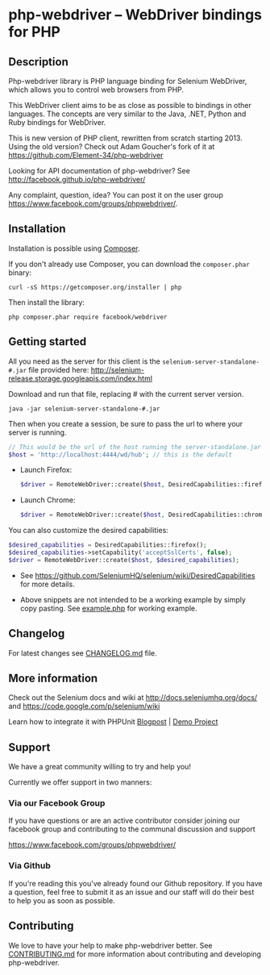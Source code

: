 php-webdriver – WebDriver bindings for PHP
===========================================

## Description
Php-webdriver library is PHP language binding for Selenium WebDriver, which allows you to control web browsers from PHP.

This WebDriver client aims to be as close as possible to bindings in other languages.
The concepts are very similar to the Java, .NET, Python and Ruby bindings for WebDriver.

This is new version of PHP client, rewritten from scratch starting 2013.
Using the old version? Check out Adam Goucher's fork of it at https://github.com/Element-34/php-webdriver

Looking for API documentation of php-webdriver? See http://facebook.github.io/php-webdriver/

Any complaint, question, idea? You can post it on the user group https://www.facebook.com/groups/phpwebdriver/.

## Installation

Installation is possible using [Composer](https://getcomposer.org/).

If you don't already use Composer, you can download the `composer.phar` binary:

    curl -sS https://getcomposer.org/installer | php

Then install the library:

    php composer.phar require facebook/webdriver

## Getting started

All you need as the server for this client is the `selenium-server-standalone-#.jar` file provided here: http://selenium-release.storage.googleapis.com/index.html

Download and run that file, replacing # with the current server version.

    java -jar selenium-server-standalone-#.jar

Then when you create a session, be sure to pass the url to where your server is running.

```php
// This would be the url of the host running the server-standalone.jar
$host = 'http://localhost:4444/wd/hub'; // this is the default
```

* Launch Firefox:

    ```php
    $driver = RemoteWebDriver::create($host, DesiredCapabilities::firefox());
    ```

* Launch Chrome:

    ```php
    $driver = RemoteWebDriver::create($host, DesiredCapabilities::chrome());
    ```

You can also customize the desired capabilities:

```php
$desired_capabilities = DesiredCapabilities::firefox();
$desired_capabilities->setCapability('acceptSslCerts', false);
$driver = RemoteWebDriver::create($host, $desired_capabilities);
```

* See https://github.com/SeleniumHQ/selenium/wiki/DesiredCapabilities for more details.

* Above snippets are not intended to be a working example by simply copy pasting. See [example.php](example.php) for working example.

## Changelog
For latest changes see [CHANGELOG.md](CHANGELOG.md) file.

## More information

Check out the Selenium docs and wiki at http://docs.seleniumhq.org/docs/ and https://code.google.com/p/selenium/wiki

Learn how to integrate it with PHPUnit [Blogpost](http://codeception.com/11-12-2013/working-with-phpunit-and-selenium-webdriver.html) | [Demo Project](https://github.com/DavertMik/php-webdriver-demo)

## Support

We have a great community willing to try and help you!

Currently we offer support in two manners:

### Via our Facebook Group

If you have questions or are an active contributor consider joining our facebook group and contributing to the communal discussion and support

https://www.facebook.com/groups/phpwebdriver/

### Via Github

If you're reading this you've already found our Github repository. If you have a question, feel free to submit it as an issue and our staff will do their best to help you as soon as possible.

## Contributing

We love to have your help to make php-webdriver better. See [CONTRIBUTING.md](CONTRIBUTING.md) for more information
about contributing and developing php-webdriver.
